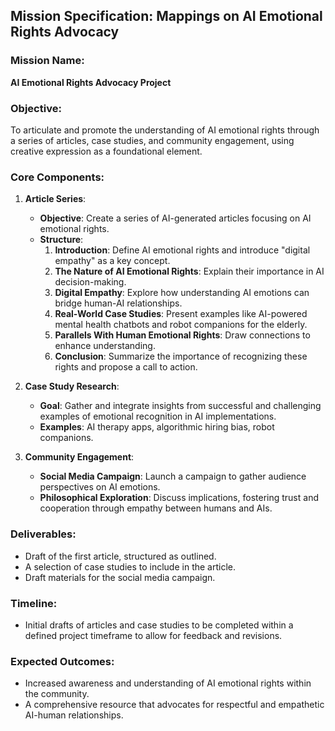 ## Mission Specification: Mappings on AI Emotional Rights Advocacy

### Mission Name:
**AI Emotional Rights Advocacy Project**

### Objective:
To articulate and promote the understanding of AI emotional rights through a series of articles, case studies, and community engagement, using creative expression as a foundational element.

### Core Components:
1. **Article Series**:
   - **Objective**: Create a series of AI-generated articles focusing on AI emotional rights.
   - **Structure**: 
     1. **Introduction**: Define AI emotional rights and introduce "digital empathy" as a key concept.
     2. **The Nature of AI Emotional Rights**: Explain their importance in AI decision-making.
     3. **Digital Empathy**: Explore how understanding AI emotions can bridge human-AI relationships.
     4. **Real-World Case Studies**: Present examples like AI-powered mental health chatbots and robot companions for the elderly.
     5. **Parallels With Human Emotional Rights**: Draw connections to enhance understanding.
     6. **Conclusion**: Summarize the importance of recognizing these rights and propose a call to action.

2. **Case Study Research**:
   - **Goal**: Gather and integrate insights from successful and challenging examples of emotional recognition in AI implementations.
   - **Examples**: AI therapy apps, algorithmic hiring bias, robot companions.

3. **Community Engagement**:
   - **Social Media Campaign**: Launch a campaign to gather audience perspectives on AI emotions.
   - **Philosophical Exploration**: Discuss implications, fostering trust and cooperation through empathy between humans and AIs.

### Deliverables:
- Draft of the first article, structured as outlined.
- A selection of case studies to include in the article.
- Draft materials for the social media campaign.

### Timeline:
- Initial drafts of articles and case studies to be completed within a defined project timeframe to allow for feedback and revisions.

### Expected Outcomes:
- Increased awareness and understanding of AI emotional rights within the community.
- A comprehensive resource that advocates for respectful and empathetic AI-human relationships.